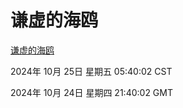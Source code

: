 # 谦虚的海鸥
[谦虚的海鸥](http://219.139.199.238:56308/qxdho/course/base/hotlink/index.php)

2024年 10月 25日 星期五 05:40:02 CST

2024年 10月 24日 星期四 21:40:02 GMT
